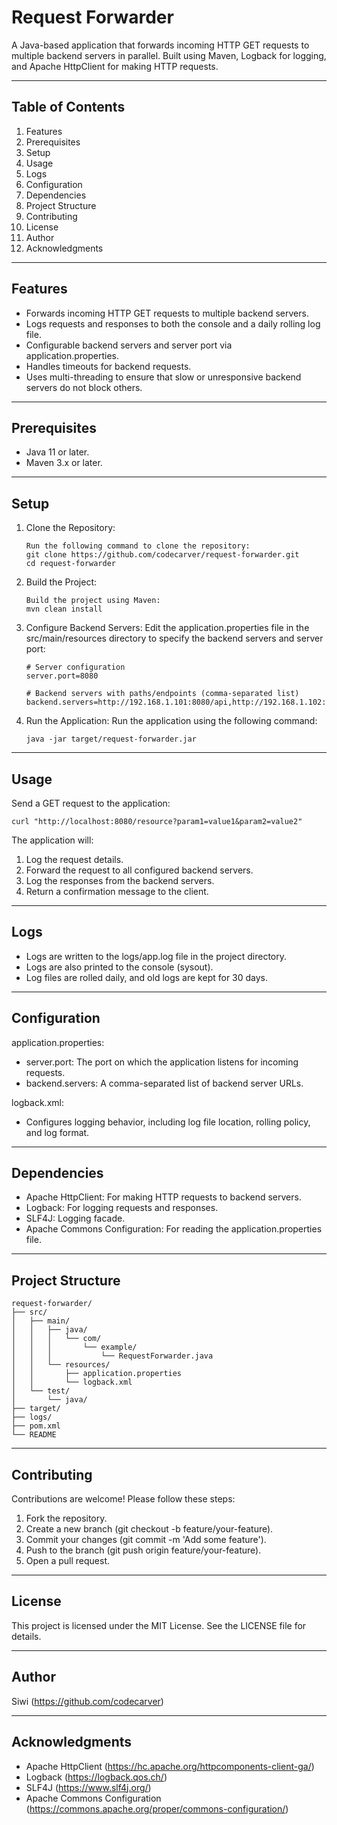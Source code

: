 # Request Forwarder

A Java-based application that forwards incoming HTTP GET requests to multiple backend servers in parallel. Built using Maven, Logback for logging, and Apache HttpClient for making HTTP requests.

---

## Table of Contents
1. Features
2. Prerequisites
3. Setup
4. Usage
5. Logs
6. Configuration
7. Dependencies
8. Project Structure
9. Contributing
10. License
11. Author
12. Acknowledgments

---

## Features
- Forwards incoming HTTP GET requests to multiple backend servers.
- Logs requests and responses to both the console and a daily rolling log file.
- Configurable backend servers and server port via application.properties.
- Handles timeouts for backend requests.
- Uses multi-threading to ensure that slow or unresponsive backend servers do not block others.

---

## Prerequisites
- Java 11 or later.
- Maven 3.x or later.

---

## Setup

1. Clone the Repository:
   ```
   Run the following command to clone the repository:
   git clone https://github.com/codecarver/request-forwarder.git
   cd request-forwarder
   ```
2. Build the Project:
   ```
   Build the project using Maven:
   mvn clean install
   ```
3. Configure Backend Servers:
   Edit the application.properties file in the src/main/resources directory to specify the backend servers and server port:
   ```
   # Server configuration
   server.port=8080

   # Backend servers with paths/endpoints (comma-separated list)
   backend.servers=http://192.168.1.101:8080/api,http://192.168.1.102:8080/api,http://192.168.1.103:8080/api
   ```
   
5. Run the Application:
   Run the application using the following command:
   ```
   java -jar target/request-forwarder.jar
   ```

---

## Usage
Send a GET request to the application:
```
curl "http://localhost:8080/resource?param1=value1&param2=value2"
```

The application will:
1. Log the request details.
2. Forward the request to all configured backend servers.
3. Log the responses from the backend servers.
4. Return a confirmation message to the client.

---

## Logs
- Logs are written to the logs/app.log file in the project directory.
- Logs are also printed to the console (sysout).
- Log files are rolled daily, and old logs are kept for 30 days.

---

## Configuration
application.properties:
- server.port: The port on which the application listens for incoming requests.
- backend.servers: A comma-separated list of backend server URLs.

logback.xml:
- Configures logging behavior, including log file location, rolling policy, and log format.

---

## Dependencies
- Apache HttpClient: For making HTTP requests to backend servers.
- Logback: For logging requests and responses.
- SLF4J: Logging facade.
- Apache Commons Configuration: For reading the application.properties file.

---

## Project Structure
```
request-forwarder/
├── src/
│   ├── main/
│   │   ├── java/
│   │   │   └── com/
│   │   │       └── example/
│   │   │           └── RequestForwarder.java
│   │   └── resources/
│   │       ├── application.properties
│   │       └── logback.xml
│   └── test/
│       └── java/
├── target/
├── logs/
├── pom.xml
└── README
```

---

## Contributing
Contributions are welcome! Please follow these steps:
1. Fork the repository.
2. Create a new branch (git checkout -b feature/your-feature).
3. Commit your changes (git commit -m 'Add some feature').
4. Push to the branch (git push origin feature/your-feature).
5. Open a pull request.

---

## License
This project is licensed under the MIT License. See the LICENSE file for details.

---

## Author
Siwi (https://github.com/codecarver)

---

## Acknowledgments
- Apache HttpClient (https://hc.apache.org/httpcomponents-client-ga/)
- Logback (https://logback.qos.ch/)
- SLF4J (https://www.slf4j.org/)
- Apache Commons Configuration (https://commons.apache.org/proper/commons-configuration/)
